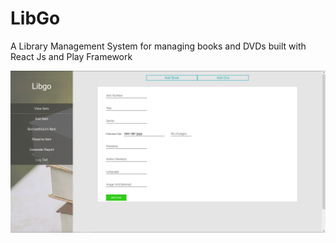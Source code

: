 # LibGo
A Library Management System for managing books and DVDs built with React Js and Play Framework

![alt text](https://github.com/amjadnzr/LibGo/blob/master/Front%20End/src/img/img%20project.PNG)

